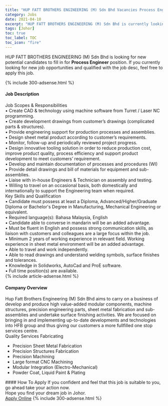 ```yaml
---
title: "HUP FATT BROTHERS ENGINEERING (M) Sdn Bhd Vacancies Process Engineer" 
category: Jobs 
date: 2021-04-10 
excerpt: "HUP FATT BROTHERS ENGINEERING (M) Sdn Bhd is currently looking for suitable person to fill in the Process Engineer which based in Johor" 
tags: [Johor] 
toc: true 
toc_label: TOC 
toc_icon: "fire" 
--- 
```


<p>HUP FATT BROTHERS ENGINEERING (M) Sdn Bhd is looking for new potential candidates to fill in for <b>Process Engineer</b> position. If you currently looking for new job opportunities and qualified with the job desc, feel free to apply this job.
</p>{% include 300-adsense.html %} 
<div><div><h4>Job Description</h4></div><div><div><span><div><div><div>Job Scopes &amp; Responsibilities<br>&#8226; Create CAD &amp; technology using machine software from Turret / Laser NC programming.<br>&#8226; Create development drawings from customer&#8217;s drawings (complicated parts &amp; structures).<br>&#8226; Provide engineering support for production processes and assemblies.<br>&#8226; Design sheet metal product according to customer&#8217;s requirements.<br>&#8226; Monitor, follow-up and periodically reviewed project progress.<br>&#8226; Design innovative tooling solution in order to reduce production cost, improve product quality, process efficiency and support product development to meet customers&#8217; requirement.<br>&#8226; Develop and maintain documentation of processes and procedures (WI)<br>&#8226; Provide detail drawings and bill of materials for equipment and sub-assemblies.<br>&#8226; Liaise with in-house Engineers &amp; Technician on assembly and testing.<br>&#8226; Willing to travel on an occasional basis, both domestically and internationally to support the Engineering team when required.</div><div>Key Skills and Qualification<br>&#8226; Candidate must possess at least a Diploma, Advanced/Higher/Graduate Diploma or Bachelor's Degree in Manufacturing, Mechanical Engineering or equivalent.<br>&#8226; Required language(s): Bahasa Malaysia, English<br>&#8226; Candidate able to converse in mandarin will be an added advantage.<br>&#8226; Must be fluent in English and possess strong communication skills, as liaison with customers and colleagues are a large focus within the job.<br>&#8226; Minimum 2 years of working experience in relevant field. Working experience in sheet metal environment will be an added advantage.<br>&#8226; Able to travel and work independently.<br>&#8226; Able to read drawings and understand welding symbols, surface finishes and tolerances.<br>&#8226; Knowledge in Solidworks, AutoCad and ProE software.<br>&#8226; Full time position(s) are available.</div></div></div></span></div></div></div> 
{% include article-adsense.html %} 
<div><div><h4>Company Overview</h4></div><div><div><span><div><div>
	Hup Fatt Brothers Engineering (M) Sdn Bhd aims to carry on a business of develop and produce high value-added modular components, machine structures, precision engineering parts, sheet metal fabrication and sub-assemblies and undertake surface finishing activities.&#160;We are focused on bringing in and implementing up-to-date developments and technologies into HFB group and thus giving our customers a more fullfilled one stop services centre.</div>
<div>
	Quality Services Fabricating
	<ul>
<li>
			Precision Sheet Metal Fabrication</li>
<li>
			Precision Structures Fabrication</li>
<li>
			Precision Machining</li>
<li>
			Large format CNC Machining</li>
<li>
			Modular Integration (Electro-Mechanical)</li>
<li>
			Powder Coat, Liquid Paint &amp; Plating</li>
</ul>
</div></div></span></div></div></div> 
#### How To Apply 
If you confident and feel that this job is suitable to you, go ahead take your action now. <br/> 
Hope you find your dream job in Johor. <br/> 
<a href="https://www.jobstreet.com.my/en/job/process-engineer-4529881?jobId=jobstreet-my-job-4529881&" class="btn btn--info" target="_blank" rel="nofollow noopenner">Apply Online</a> 
{% include 300-adsense.html %} 